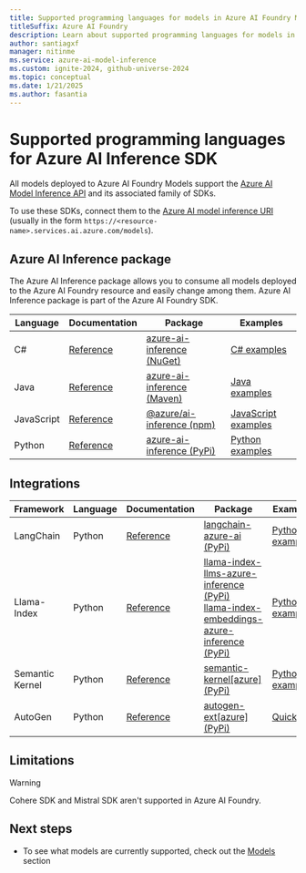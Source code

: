 ```yaml
---
title: Supported programming languages for models in Azure AI Foundry Models
titleSuffix: Azure AI Foundry
description: Learn about supported programming languages for models in Azure AI Foundry Models
author: santiagxf
manager: nitinme
ms.service: azure-ai-model-inference
ms.custom: ignite-2024, github-universe-2024
ms.topic: conceptual
ms.date: 1/21/2025
ms.author: fasantia
---
```


# Supported programming languages for Azure AI Inference SDK

All models deployed to Azure AI Foundry Models support the [Azure AI Model Inference API](https://aka.ms/azureai/modelinference) and its associated family of SDKs.

To use these SDKs, connect them to the [Azure AI model inference URI](concepts/endpoints.md#azure-openai-inference-endpoint) (usually in the form `https://<resource-name>.services.ai.azure.com/models`).

## Azure AI Inference package

The Azure AI Inference package allows you to consume all models deployed to the Azure AI Foundry resource and easily change among them. Azure AI Inference package is part of the Azure AI Foundry SDK.

| Language   | Documentation | Package | Examples |
|------------|---------|-----|-------|
| C#         | [Reference](https://aka.ms/azsdk/azure-ai-inference/csharp/reference) | [azure-ai-inference (NuGet)](https://www.nuget.org/packages/Azure.AI.Inference/) | [C# examples](https://aka.ms/azsdk/azure-ai-inference/csharp/samples)       |
| Java       | [Reference](https://aka.ms/azsdk/azure-ai-inference/java/reference) | [azure-ai-inference (Maven)](https://central.sonatype.com/artifact/com.azure/azure-ai-inference/) | [Java examples](https://github.com/Azure/azure-sdk-for-java/tree/main/sdk/ai/azure-ai-inference/src/samples) |
| JavaScript | [Reference](/javascript/api/@azure-rest/ai-inference) | [@azure/ai-inference (npm)](https://www.npmjs.com/package/@azure/ai-inference) | [JavaScript examples](https://github.com/Azure/azure-sdk-for-js/tree/main/sdk/ai/ai-inference-rest/samples) |
| Python     | [Reference](https://aka.ms/azsdk/azure-ai-inference/python/reference) | [azure-ai-inference (PyPi)](https://pypi.org/project/azure-ai-inference/) | [Python examples](https://github.com/Azure/azure-sdk-for-python/tree/main/sdk/ai/azure-ai-inference/samples) |


## Integrations

| Framework   | Language   | Documentation | Package | Examples |
| ----------- |------------|---------|-----|-------|
| LangChain   | Python     | [Reference](https://python.langchain.com/docs/integrations/providers/microsoft) | [langchain-azure-ai (PyPi)](https://pypi.org/project/langchain-azure-ai/) | [Python examples](https://github.com/Azure-Samples/azureai-samples/tree/main/scenarios/langchain) |
| Llama-Index | Python     | [Reference](https://aka.ms/azsdk/azure-ai-inference/python/reference) | [llama-index-llms-azure-inference (PyPi)](https://pypi.org/project/llama-index-llms-azure-inference/) <br /> [llama-index-embeddings-azure-inference (PyPi)](https://pypi.org/project/llama-index-embeddings-azure-inference/) | [Python examples](https://github.com/Azure-Samples/azureai-samples/tree/main/scenarios/llama-index) |
| Semantic Kernel | Python     | [Reference](/semantic-kernel/overview) | [semantic-kernel[azure] (PyPi)](https://pypi.org/project/semantic-kernel/) | [Python examples](../../ai-studio/how-to/develop/semantic-kernel.md) |
| AutoGen     | Python     | [Reference](https://microsoft.github.io/autogen/stable/reference/python/autogen_ext.models.azure.html#autogen_ext.models.azure.AzureAIChatCompletionClient)  | [autogen-ext[azure] (PyPi)](https://pypi.org/project/autogen-ext/) | [Quickstart](https://microsoft.github.io/autogen/stable/user-guide/agentchat-user-guide/quickstart.html) |


## Limitations

> [!WARNING]
> Cohere SDK and Mistral SDK aren't supported in Azure AI Foundry.

## Next steps

- To see what models are currently supported, check out the [Models](./concepts/models.md) section
